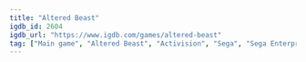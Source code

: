 ```yaml
---
title: "Altered Beast"
igdb_id: 2604
igdb_url: "https://www.igdb.com/games/altered-beast"
tag: ["Main game", "Altered Beast", "Activision", "Sega", "Sega Enterprises", "Team Shinobi", "Platform", "Hack and slash/Beat 'em up", "Single player", "Multiplayer", "Co-operative", "Side view", "Action", "Fantasy", "Survival", "Historical"]
---
```

